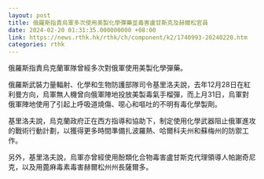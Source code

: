 ```yaml
---
layout: post
title: 俄羅斯指責烏軍多次使用美製化學彈藥並毒害盧甘斯克及赫爾松官員
date: 2024-02-20 01:31:35.000000000 +08:00
link: https://news.rthk.hk/rthk/ch/component/k2/1740993-20240220.htm
categories: rthk
---
```


俄羅斯指責烏克蘭軍隊曾經多次對俄軍使用美製化學彈藥。

俄羅斯武裝力量輻射、化學和生物防護部隊司令基里洛夫說，去年12月28日在紅利曼方向，烏軍無人機曾向俄軍陣地投放美製毒氣手榴彈，而上月31日，烏軍對俄軍陣地使用了引起上呼吸道燒傷、噁心和嘔吐的不明有毒化學製劑。

基里洛夫說，烏克蘭政府正在西方指導和協助下，制定使用化學武器阻止俄軍進攻的戰術行動計劃，以獲得更多時間準備扎波羅熱、哈爾科夫州和蘇梅州的防禦工作。

另外，基里洛夫說，烏軍亦曾經使用酚類化合物毒害盧甘斯克代理領導人帕謝奇尼克，以及用蓖麻毒素毒害赫爾松州州長薩爾多。
